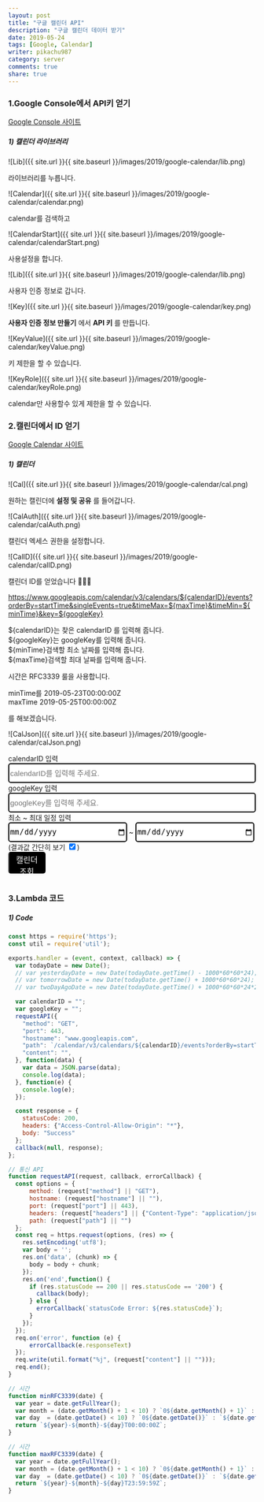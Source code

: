 ```yaml
---
layout: post
title: "구글 캘린더 API"
description: "구글 캘린더 데이터 받기"
date: 2019-05-24
tags: [Google, Calendar]
writer: pikachu987
category: server
comments: true
share: true
---
```


### 1.Google Console에서 API키 얻기

<a href='https://console.developers.google.com/' target='blank'>Google Console 사이트</a>

##### 1) 캘린더 라이브러리

![Lib]({{ site.url }}{{ site.baseurl }}/images/2019/google-calendar/lib.png)

라이브러리를 누릅니다.

![Calendar]({{ site.url }}{{ site.baseurl }}/images/2019/google-calendar/calendar.png)

calendar를 검색하고

![CalendarStart]({{ site.url }}{{ site.baseurl }}/images/2019/google-calendar/calendarStart.png)

사용설정을 합니다.

![Lib]({{ site.url }}{{ site.baseurl }}/images/2019/google-calendar/lib.png)

사용자 인증 정보로 갑니다.

![Key]({{ site.url }}{{ site.baseurl }}/images/2019/google-calendar/key.png)

**사용자 인증 정보 만들기** 에서 **API 키** 를 만듭니다.

![KeyValue]({{ site.url }}{{ site.baseurl }}/images/2019/google-calendar/keyValue.png)

키 제한을 할 수 있습니다.

![KeyRole]({{ site.url }}{{ site.baseurl }}/images/2019/google-calendar/keyRole.png)

calendar만 사용할수 있게 제한을 할 수 있습니다.

### 2.캘린더에서 ID 얻기

<a href='https://calendar.google.com/calendar/' target='blank'>Google Calendar 사이트</a>

##### 1) 캘린더

![Cal]({{ site.url }}{{ site.baseurl }}/images/2019/google-calendar/cal.png)

원하는 캘린더에 **설정 및 공유** 를 들어갑니다.

![CalAuth]({{ site.url }}{{ site.baseurl }}/images/2019/google-calendar/calAuth.png)

캘린더 엑세스 권한을 설정합니다.

![CalID]({{ site.url }}{{ site.baseurl }}/images/2019/google-calendar/calID.png)

캘린더 ID를 얻었습니다 🎉🎉🎉

<a href='https://www.googleapis.com/calendar/v3/calendars//events?orderBy=startTime&singleEvents=true&timeMax=&timeMin=&key=' target='blank'>https://www.googleapis.com/calendar/v3/calendars/${calendarID}/events?orderBy=startTime&singleEvents=true&timeMax=${maxTime}&timeMin=${minTime}&key=${googleKey}</a>

${calendarID}는 찾은 calendarID 를 입력해 줍니다.<br>
${googleKey}는 googleKey를 입력해 줍니다.<br>
${minTime}검색할 최소 날짜를 입력해 줍니다.<br>
${maxTime}검색할 최대 날짜를 입력해 줍니다.

시간은 RFC3339 룰을 사용합니다.

minTime를 2019-05-23T00:00:00Z<br>
maxTime 2019-05-25T00:00:00Z

를 해보겠습니다.

![CalJson]({{ site.url }}{{ site.baseurl }}/images/2019/google-calendar/calJson.png)

<span>calendarID 입력</span><br>
<input id="input_id" type="text" value="" placeholder="calendarID를 입력해 주세요." style="height: 40px; width: 100%; border: 2px solid black; border-radius: 5px; font-size: 15px;">
<span>googleKey 입력</span><br>
<input id="input_googleKey" type="text" value="" placeholder="googleKey를 입력해 주세요." style="height: 40px; width: 100%; border: 2px solid black; border-radius: 5px; font-size: 15px;">
<span>최소 ~ 최대 일정 입력</span><br>
<input id="input_min" type="date" value="" style="height: 40px; width: 48%; border: 2px solid black; border-radius: 5px; font-size: 15px;"> ~
<input id="input_max" type="date" value="" style="height: 40px; width: 48%; border: 2px solid black; border-radius: 5px; font-size: 15px;">
(결과값 간단히 보기 <input id="check_find" checked="true" type="checkbox">)<br>
<button id="search_cal" style="height:44px; width: 15%; border-top: 2px solid black; border-radius: 5px; font-size: 16px; background-color: black; color: white;">캘린더 조회</button>
<pre id="print_json" style="padding: 0px; margin: 0px;"></pre>

### 3.Lambda 코드

##### 1) Code

```javascript
const https = require('https');
const util = require('util');

exports.handler = (event, context, callback) => {
  var todayDate = new Date();
  // var yesterdayDate = new Date(todayDate.getTime() - 1000*60*60*24);
  // var tomorrowDate = new Date(todayDate.getTime() + 1000*60*60*24);
  // var twoDayAgoDate = new Date(todayDate.getTime() + 1000*60*60*24*2);

  var calendarID = "";
  var googleKey = "";
  requestAPI({
    "method": "GET",
    "port": 443,
    "hostname": "www.googleapis.com",
    "path": `/calendar/v3/calendars/${calendarID}/events?orderBy=startTime&singleEvents=true&timeMax=${maxRFC3339(todayDate)}&timeMin=${minRFC3339(todayDate)}&key=${googleKey}`,
    "content": "",
  }, function(data) {
    var data = JSON.parse(data);
    console.log(data);
  }, function(e) {
    console.log(e);
  });

  const response = {
    statusCode: 200,
    headers: {"Access-Control-Allow-Origin": "*"},
    body: "Success"
  };
  callback(null, response);
};

// 통신 API
function requestAPI(request, callback, errorCallback) {
  const options = {
      method: (request["method"] || "GET"),
      hostname: (request["hostname"] || ""),
      port: (request["port"] || 443),
      headers: (request["headers"] || {"Content-Type": "application/json"}),
      path: (request["path"] || "")
  };
  const req = https.request(options, (res) => {
    res.setEncoding('utf8');
    var body = '';
    res.on('data', (chunk) => {
      body = body + chunk;
    });
    res.on('end',function() {
      if (res.statusCode == 200 || res.statusCode == '200') {
        callback(body);
      } else {
        errorCallback(`statusCode Error: ${res.statusCode}`);
      }
    });
  });
  req.on('error', function (e) {
      errorCallback(e.responseText)
  });
  req.write(util.format("%j", (request["content"] || "")));
  req.end();
}

// 시간
function minRFC3339(date) {
  var year = date.getFullYear();
  var month = (date.getMonth() + 1 < 10) ? `0${date.getMonth() + 1}` : `${date.getMonth() + 1}`;
  var day  = (date.getDate() < 10) ? `0${date.getDate()}` : `${date.getDate()}`;
  return `${year}-${month}-${day}T00:00:00Z`;
}

// 시간
function maxRFC3339(date) {
  var year = date.getFullYear();
  var month = (date.getMonth() + 1 < 10) ? `0${date.getMonth() + 1}` : `${date.getMonth() + 1}`;
  var day  = (date.getDate() < 10) ? `0${date.getDate()}` : `${date.getDate()}`;
  return `${year}-${month}-${day}T23:59:59Z`;
}
```


<script src="http://code.jquery.com/jquery-1.10.2.js"></script>
<script type="text/javascript">
$(document).ready(function() {

  $("#search_cal").click(function() {
    const id = $("#input_id").val();
    if (id == "" || id == undefined) {
      $("#print_json").empty();
      $("#print_json").append("id를 입력하세요.");
      return
    }

    const googleKey = $("#input_googleKey").val();
    if (googleKey == "" || googleKey == undefined) {
      $("#print_json").empty();
      $("#print_json").append("googleKey를 입력하세요.");
      return
    }

    const min = $("#input_min").val();
    if (min == "" || min == undefined) {
      $("#print_json").empty();
      $("#print_json").append("최소 날짜를 입력하세요.");
      return
    }

    const max = $("#input_max").val();
    if (max == "" || max == undefined) {
      $("#print_json").empty();
      $("#print_json").append("최대 날짜를 입력하세요.");
      return
    }

    var minDate = new Date(min);
    var maxDate = new Date(max);

    if (minDate > maxDate) {
      $("#print_json").empty();
      $("#print_json").append("최소 날짜가 최대 날짜를 넘으면 안됩니다.");
      return
    }

    const urlPath = `https://www.googleapis.com/calendar/v3/calendars/${id}/events?orderBy=startTime&singleEvents=true&timeMax=${maxRFC3339(maxDate)}&timeMin=${minRFC3339(minDate)}&key=${googleKey}`;

    $.ajax({
          type: "GET",
          url: urlPath,
          success: function(args) {
            $("#print_json").empty();
            if ($("#check_find").is(':checked')) {
              var json = JSON.stringify(args["items"], null, 4);
              $("#print_json").append(document.createTextNode(json));
            } else {
              var json = JSON.stringify(args, null, 4);
              $("#print_json").append(document.createTextNode(json));
            }
          },
          error: function(e) {
            var json = JSON.stringify(e, null, 4);
            $("#print_json").empty();
            $("#print_json").append(document.createTextNode(json));
          }
      });
  });

  // 시간
  function minRFC3339(date) {
    var year = date.getFullYear();
    var month = (date.getMonth() + 1 < 10) ? `0${date.getMonth() + 1}` : `${date.getMonth() + 1}`;
    var day  = (date.getDate() < 10) ? `0${date.getDate()}` : `${date.getDate()}`;
    return `${year}-${month}-${day}T00:00:00Z`;
  }

  // 시간
  function maxRFC3339(date) {
    var year = date.getFullYear();
    var month = (date.getMonth() + 1 < 10) ? `0${date.getMonth() + 1}` : `${date.getMonth() + 1}`;
    var day  = (date.getDate() < 10) ? `0${date.getDate()}` : `${date.getDate()}`;
    return `${year}-${month}-${day}T23:59:59Z`;
  }
});
</script>
